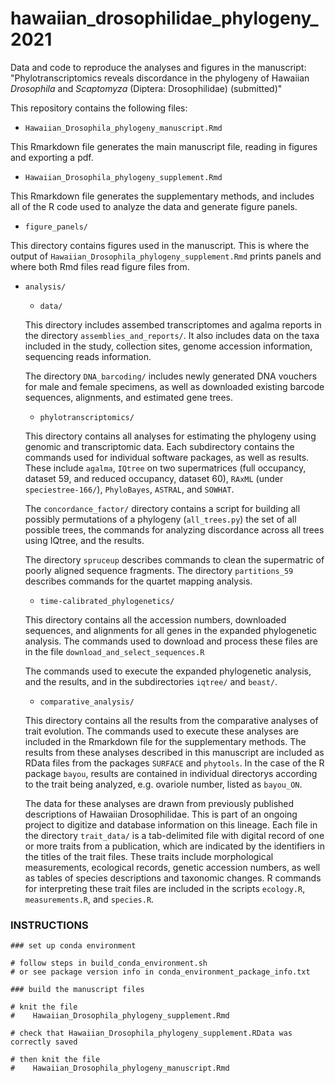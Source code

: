 # hawaiian_drosophilidae_phylogeny_2021
Data and code to reproduce the analyses and figures in the manuscript: "Phylotranscriptomics reveals discordance in the phylogeny of Hawaiian _Drosophila_ and _Scaptomyza_ (Diptera: Drosophilidae) (submitted)"

This repository contains the following files:

- `Hawaiian_Drosophila_phylogeny_manuscript.Rmd`

This Rmarkdown file generates the main manuscript file, reading in figures and exporting a pdf.

- `Hawaiian_Drosophila_phylogeny_supplement.Rmd`

This Rmarkdown file generates the supplementary methods, and includes all of the R code used to analyze the data and generate figure panels.

- `figure_panels/`

This directory contains figures used in the manuscript. This is where the output of `Hawaiian_Drosophila_phylogeny_supplement.Rmd` prints panels and where both Rmd files read figure files from.

- `analysis/`

	- `data/`

	This directory includes assembed transcriptomes and agalma reports in the directory `assemblies_and_reports/`. It also includes data on the taxa included in the study, collection sites, genome accession information, sequencing reads information. 

	The directory `DNA_barcoding/` includes newly generated DNA vouchers for male and female specimens, as well as downloaded existing barcode sequences, alignments, and estimated gene trees.


	- `phylotranscriptomics/`

	This directory contains all analyses for estimating the phylogeny using genomic and transcriptomic data. Each subdirectory contains the commands used for individual software packages, as well as results. These include `agalma`, `IQtree` on two supermatrices (full occupancy, dataset 59, and reduced occupancy, dataset 60), `RAxML` (under `speciestree-166/`), `PhyloBayes`, `ASTRAL`, and `SOWHAT`.

	The `concordance_factor/` directory contains a script for building all possibly permutations of a phylogeny (`all_trees.py`) the set of all possible trees, the commands for analyzing discordance across all trees using IQtree, and the results.

	The directory `spruceup` describes commands to clean the supermatric of poorly aligned sequence fragments. The directory `partitions_59` describes commands for the quartet mapping analysis.

	- `time-calibrated_phylogenetics/`

	This directory contains all the accession numbers, downloaded sequences, and alignments for all genes in the expanded phylogenetic analysis. The commands used to download and process these files are in the file `download_and_select_sequences.R`

	The commands used to execute the expanded phylogenetic analysis, and the results, and in the subdirectories `iqtree/` and `beast/`.

	- `comparative_analysis/`

	This directory contains all the results from the comparative analyses of trait evolution. The commands used to execute these analyses are included in the Rmarkdown file for the supplementary methods. The results from these analyses described in this manuscript are included as RData files from the packages `SURFACE` and `phytools`. In the case of the R package `bayou`, results are contained in individual directorys according to the trait being analyzed, e.g. ovariole number, listed as `bayou_ON`.

	The data for these analyses are drawn from previously published descriptions of Hawaiian Drosophilidae. This is part of an ongoing project to digitize and database information on this lineage. Each file in the directory `trait_data/` is a tab-delimited file with digital record of one or more traits from a publication, which are indicated by the identifiers in the titles of the trait files. These traits include morphological measurements, ecological records, genetic accession numbers, as well as tables of species descriptions and taxonomic changes. R commands for interpreting these trait files are included in the scripts `ecology.R`, `measurements.R`, and `species.R`.

### INSTRUCTIONS

```
### set up conda environment

# follow steps in build_conda_environment.sh
# or see package version info in conda_environment_package_info.txt

### build the manuscript files

# knit the file
#    Hawaiian_Drosophila_phylogeny_supplement.Rmd 

# check that Hawaiian_Drosophila_phylogeny_supplement.RData was correctly saved

# then knit the file
#    Hawaiian_Drosophila_phylogeny_manuscript.Rmd 

```

